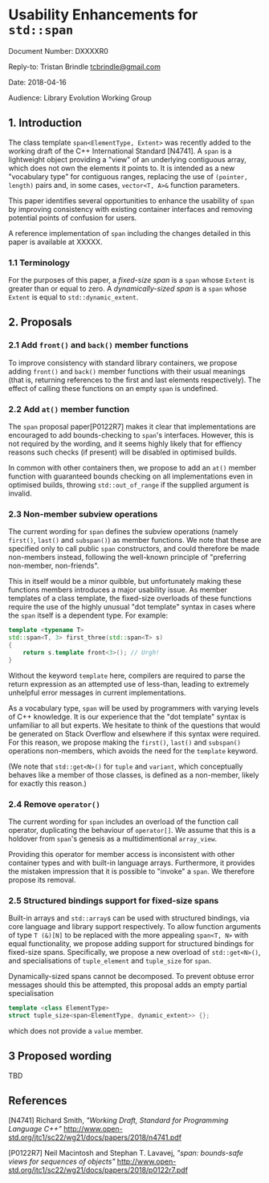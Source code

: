 
# Usability Enhancements for `std::span` #

Document Number: DXXXXR0

Reply-to: Tristan Brindle <tcbrindle@gmail.com>

Date: 2018-04-16

Audience: Library Evolution Working Group

## 1. Introduction ##

The class template `span<ElementType, Extent>` was recently added to the working draft of the C++ International Standard [N4741]. A `span` is a lightweight object providing a "view" of an underlying contiguous array, which does not own the elements it points to. It is intended as a new "vocabulary type" for contiguous ranges, replacing the use of `(pointer, length)` pairs and, in some cases, `vector<T, A>&`  function parameters.

This paper identifies several opportunities to enhance the usability of `span` by improving consistency with existing container interfaces and removing potential points of confusion for users.

A reference implementation of `span` including the changes detailed in this paper is available at XXXXX.

### 1.1 Terminology ###

For the purposes of this paper, a *fixed-size span* is a `span` whose `Extent` is greater than or equal to zero. A *dynamically-sized span* is a `span` whose `Extent` is equal to `std::dynamic_extent`.

## 2. Proposals ##

### 2.1 Add `front()` and `back()` member functions ###

To improve consistency with standard library containers, we propose adding `front()` and `back()` member functions with their usual meanings (that is, returning references to the first and last elements respectively). The effect of calling these functions on an empty `span` is undefined.

### 2.2 Add `at()` member function ###

The `span` proposal paper[P0122R7] makes it clear that implementations are encouraged to add bounds-checking to `span`'s interfaces. However, this is not required by the wording, and it seems highly likely that for effiency reasons such checks (if present) will be disabled in optimised builds.

In common with other containers then, we propose to add an `at()` member function with guaranteed bounds checking on all implementations even in optimised builds, throwing `std::out_of_range` if the supplied argument is invalid.

### 2.3 Non-member subview operations ###

The current wording for `span` defines the subview operations (namely `first()`, `last()` and `subspan()`) as member functions. We note that these are specified only to call public `span` constructors, and could therefore be made non-members instead, following the well-known principle of "preferring non-member, non-friends".

This in itself would be a minor quibble, but unfortunately making these functions members introduces a major usability issue. As member templates of a class template, the fixed-size overloads of these functions require the use of the highly unusual "dot template" syntax in cases where the `span` itself is a dependent type. For example:

```cpp
template <typename T>
std::span<T, 3> first_three(std::span<T> s)
{
    return s.template front<3>(); // Urgh!
}
```

Without the keyword `template` here, compilers are required to parse the return expression as an attempted use of less-than, leading to extremely unhelpful error messages in current implementations.

As a vocabulary type, `span` will be used by programmers with varying levels of C++ knowledge. It is our experience that the "dot template" syntax is unfamiliar to all but experts. We hesitate to think of the questions that would be generated on Stack Overflow and elsewhere if this syntax were required. For this reason, we propose making the `first()`, `last()` and `subspan()` operations non-members, which avoids the need for the `template` keyword.

(We note that `std::get<N>()` for `tuple` and `variant`, which conceptually behaves like a member of those classes, is defined as a non-member, likely for exactly this reason.)

### 2.4 Remove `operator()` ###

The current wording for `span` includes an overload of the function call operator, duplicating the behaviour of `operator[]`. We assume that this is a holdover from `span`'s genesis as a multidimentional `array_view`.

Providing this operator for member access is inconsistent with other container types and with built-in language arrays. Furthermore, it provides the mistaken impression that it is possible to "invoke" a `span`. We therefore propose its removal.

### 2.5 Structured bindings support for fixed-size spans ###

Built-in arrays and `std::array`s can be used with structured bindings, via core language and library support respectively. To allow function arguments of type `T (&)[N]` to be replaced with the more appealing `span<T, N>` with equal functionality, we propose adding support for structured bindings for fixed-size spans. Specifically, we propose a new overload of `std::get<N>()`, and specialisations of `tuple_element` and `tuple_size` for `span`.

Dynamically-sized spans cannot be decomposed. To prevent obtuse error messages should this be attempted, this proposal adds an empty partial specialisation

```cpp
template <class ElementType>
struct tuple_size<span<ElementType, dynamic_extent>> {};
```

which does not provide a `value` member.

## 3 Proposed wording ##

TBD

## References ##

[N4741] Richard Smith, *"Working Draft, Standard for Programming
Language C++"*
http://www.open-std.org/jtc1/sc22/wg21/docs/papers/2018/n4741.pdf

[P0122R7] Neil Macintosh and Stephan T. Lavavej, *"span: bounds-safe views for sequences of objects"*
http://www.open-std.org/jtc1/sc22/wg21/docs/papers/2018/p0122r7.pdf